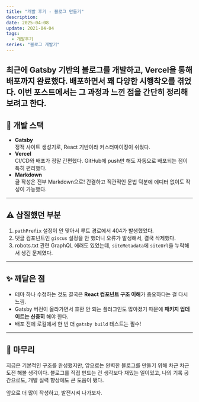 ```yaml
---
title: "개발 후기 - 블로그 만들기"
description:
date: 2025-04-08
update: 2021-04-04
tags:
  - 개발후기
series: "블로그 개발기"
---
```

최근에 Gatsby 기반의 블로그를 개발하고, Vercel을 통해 배포까지 완료했다. 배포하면서 꽤 다양한 시행착오를 겪었다. 이번 포스트에서는 그 과정과 느낀 점을 간단히 정리해보려고 한다.
---

## 🔧 개발 스택

- **Gatsby**  
  정적 사이트 생성기로, React 기반이라 커스터마이징이 쉬웠다.
- **Vercel**  
  CI/CD와 배포가 정말 간편했다. GitHub에 push만 해도 자동으로 배포되는 점이 특히 편리했다.
- **Markdown**  
  글 작성은 전부 Markdown으로! 간결하고 직관적인 문법 덕분에 에디터 없이도 작성이 가능했다.

---

## ⚠️ 삽질했던 부분

1. `pathPrefix` 설정이 안 맞아서 루트 경로에서 404가 발생했었다.
2. 댓글 컴포넌트인 `giscus` 설정을 안 했더니 오류가 발생해서, 결국 삭제했다.
3. robots.txt 관련 GraphQL 에러도 있었는데, `siteMetadata`에 `siteUrl`을 누락해서 생긴 문제였다.

---

## ✨ 깨달은 점

- 테마 하나 수정하는 것도 결국은 **React 컴포넌트 구조 이해**가 중요하다는 걸 다시 느낌.
- Gatsby 버전이 올라가면서 호환 안 되는 플러그인도 많아졌기 때문에 **패키지 업데이트는 신중히** 해야 한다.
- 배포 전에 로컬에서 한 번 더 `gatsby build` 테스트는 필수!

---

## 💬 마무리

지금은 기본적인 구조를 완성했지만, 앞으로는 완벽한 블로그를 만들기 위해 차근 차근 도전 해볼 생각이다. 블로그를 직접 만드는 건 생각보다 재밌는 일이었고, 나의 기록 공간으로도, 개발 실력 향상에도 큰 도움이 됐다.

앞으로 더 많이 작성하고, 발전시켜 나가보자.  


